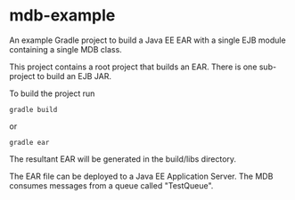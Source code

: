 # mdb-example

An example Gradle project to build a Java EE EAR with a single EJB module containing a single MDB class.

This project contains a root project that builds an EAR. There is one sub-project to build an EJB JAR.

To build the project run

    gradle build

or

    gradle ear

The resultant EAR will be generated in the build/libs directory.

The EAR file can be deployed to a Java EE Application Server. The MDB consumes messages from a queue called
"TestQueue".